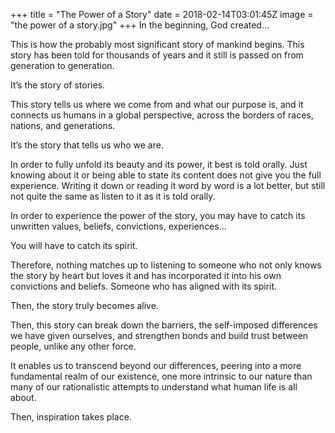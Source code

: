 
+++
title = "The Power of a Story"
date = 2018-02-14T03:01:45Z
image = "the power of a story.jpg"
+++
In the beginning, God created…

This is how the probably most significant story of mankind begins. This story has been told for thousands of years and it still is passed on from generation to generation. 

It’s the story of stories.

This story tells us where we come from and what our purpose is, and it connects us humans in a global perspective, across the borders of races, nations, and generations. 

It’s the story that tells us who we are.

In order to fully unfold its beauty and its power, it best is told orally. Just knowing about it or being able to state its content does not give you the full experience. Writing it down or reading it word by word is a lot better, but still not quite the same as listen to it as it is told orally. 

In order to experience the power of the story, you may have to catch its unwritten values, beliefs, convictions, experiences… 

You will have to catch its spirit.

Therefore, nothing matches up to listening to someone who not only knows the story by heart but loves it and has incorporated it into his own convictions and beliefs. Someone who has aligned with its spirit. 

Then, the story truly becomes alive. 

Then, this story can break down the barriers, the self-imposed differences we have given ourselves, and strengthen bonds and build trust between people, unlike any other force. 

It enables us to transcend beyond our differences, peering into a more fundamental realm of our existence, one more intrinsic to our nature than many of our rationalistic attempts to understand what human life is all about.

Then, inspiration takes place.